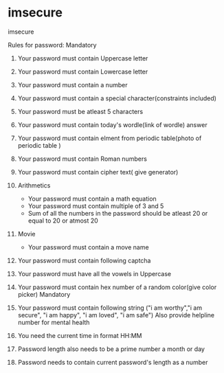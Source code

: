 # imsecure
 imsecure


Rules for password:
Mandatory 
1. Your password must contain Uppercase letter
2. Your password must contain Lowercase letter
3. Your password must contain a number
4. Your password must contain a special character(constraints included)
5. Your password must be atleast 5 characters

6. Your password must contain today's wordle(link of wordle) answer
7. Your password must contain elment from periodic table(photo of periodic table )
8. Your password must contain Roman numbers
9. Your password must contain cipher text( give generator)
10. Arithmetics
    - Your password must contain a math equation
    - Your password must contain multiple of 3 and 5
    - Sum of all the numbers in the password should be atleast 20 or equal to 20 or atmost 20
11. Movie
    - Your password must contain a move name

12. Your password must contain following captcha
13. Your password must have all the vowels in Uppercase
14. Your password must contain hex number of a random color(give color picker)
Mandatory
15. Your password must contain following string ("i am worthy","i am secure", "i am happy", "i am loved", "i am safe")
Also provide helpline number for mental health


111. You need the current time in format HH:MM
112. Password length also needs to be a prime number
a month or day
112. Password needs to contain current password's length as a number

